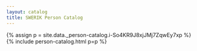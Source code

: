 ```yaml
---
layout: catalog
title: SWERIK Person Catalog
---
```

{% assign p = site.data._person-catalog.i-So4KR9J8xjJMj7ZqwEy7xp %}
{% include person-catalog.html p=p %}


